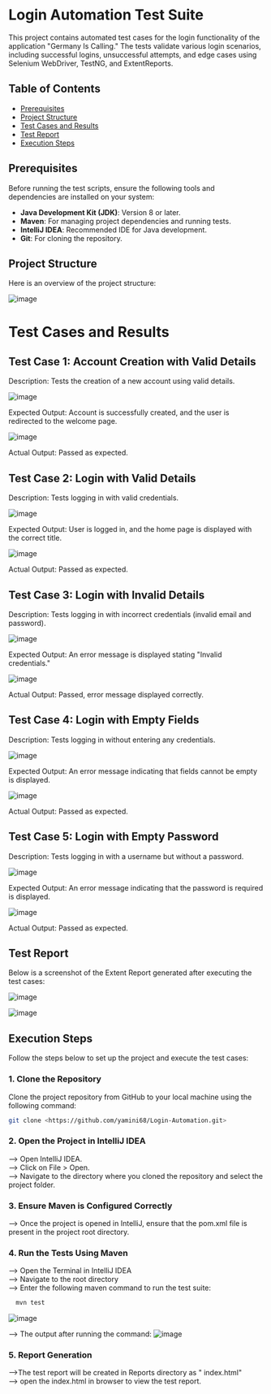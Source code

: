 # Login Automation Test Suite

This project contains automated test cases for the login functionality of the application "Germany Is Calling." The tests validate various login scenarios, including successful logins, unsuccessful attempts, and edge cases using Selenium WebDriver, TestNG, and ExtentReports.

## Table of Contents

- [Prerequisites](#prerequisites)
- [Project Structure](#project-structure)
- [Test Cases and Results](#test-cases-and-results)
- [Test Report](#test-report)
- [Execution Steps](#execution-steps)

## Prerequisites

Before running the test scripts, ensure the following tools and dependencies are installed on your system:

- **Java Development Kit (JDK)**: Version 8 or later.
- **Maven**: For managing project dependencies and running tests.
- **IntelliJ IDEA**: Recommended IDE for Java development.
- **Git**: For cloning the repository.

## Project Structure

Here is an overview of the project structure:

![image](https://github.com/user-attachments/assets/4795bcc9-730b-48af-824d-4cc416638ff7)

# Test Cases and Results

## Test Case 1: Account Creation with Valid Details<br>

Description: Tests the creation of a new account using valid details.

![image](https://github.com/user-attachments/assets/6fc4e61a-2b7a-4259-aa9c-afee2ea896c9)

Expected Output: Account is successfully created, and the user is redirected to the welcome page.

![image](https://github.com/user-attachments/assets/8dfacd33-10aa-4300-a590-640d038f1e7d)

Actual Output: Passed as expected.

## Test Case 2: Login with Valid Details<br>

Description: Tests logging in with valid credentials.

![image](https://github.com/user-attachments/assets/dcd4566c-acc9-4208-84ad-d0d5b25021ff)


Expected Output: User is logged in, and the home page is displayed with the correct title.

![image](https://github.com/user-attachments/assets/2cbd5316-a548-4f34-a0ee-b7c820279a9c)

Actual Output: Passed as expected.

## Test Case 3: Login with Invalid Details<br>

Description: Tests logging in with incorrect credentials (invalid email and password).

![image](https://github.com/user-attachments/assets/e1ea724c-2f9e-4730-9e9d-1c7b3fbc3873)

Expected Output: An error message is displayed stating "Invalid credentials."

![image](https://github.com/user-attachments/assets/57dcdb96-aada-44ae-b28e-51868155f00c)

Actual Output: Passed, error message displayed correctly.

## Test Case 4: Login with Empty Fields<br>

Description: Tests logging in without entering any credentials.

![image](https://github.com/user-attachments/assets/6d7287b7-0a64-4779-8680-3a4ff235ae28)

Expected Output: An error message indicating that fields cannot be empty is displayed.

![image](https://github.com/user-attachments/assets/bca13a67-bb8a-4055-a440-743681f6fdad)

Actual Output: Passed as expected.

## Test Case 5: Login with Empty Password<br>

Description: Tests logging in with a username but without a password.

![image](https://github.com/user-attachments/assets/0b1e7ea2-e2eb-44c2-ab9f-20d34ec98844)

Expected Output: An error message indicating that the password is required is displayed.

![image](https://github.com/user-attachments/assets/e061d414-e09c-46f4-afee-c9d6d4cccffa)

Actual Output: Passed as expected.

## Test Report

Below is a screenshot of the Extent Report generated after executing the test cases:

![image](https://github.com/user-attachments/assets/f6fda80c-096c-4aa8-91b2-18ffa5dd4ddc)

![image](https://github.com/user-attachments/assets/44a396b6-d456-433e-a5a4-4a5611df9c6f)

## Execution Steps

Follow the steps below to set up the project and execute the test cases:

### 1. Clone the Repository

Clone the project repository from GitHub to your local machine using the following command:

```bash
git clone <https://github.com/yamini68/Login-Automation.git>
```
### 2. Open the Project in IntelliJ IDEA

--> Open IntelliJ IDEA.<br>
--> Click on File > Open.<br>
--> Navigate to the directory where you cloned the repository and select the project folder.

### 3. Ensure Maven is Configured Correctly

--> Once the project is opened in IntelliJ, ensure that the pom.xml file is present in the project root directory.

### 4. Run the Tests Using Maven

--> Open the Terminal in IntelliJ IDEA<br>
--> Navigate to the root directory<br>
--> Enter the following maven command to run the test suite:
   ```bash
     mvn test
  ```
![image](https://github.com/user-attachments/assets/f8a6b9be-09c7-4d08-97ad-a1e1f0e1354d)

--> The output after running the command:
![image](https://github.com/user-attachments/assets/c740b08c-db15-4ac2-a7bb-9fe4465382ed)

### 5. Report Generation

-->The test report will be created in Reports directory as " index.html" <br>
--> open the index.html in browser to view the test report.






